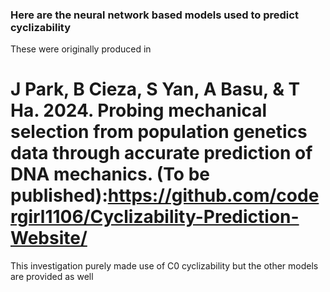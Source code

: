 ### Here are the neural network based models used to predict cyclizability 
These were originally produced in 
# J Park, B Cieza, S Yan, A Basu, & T Ha. 2024. Probing mechanical selection from population genetics data through accurate prediction of DNA mechanics. (To be published):https://github.com/codergirl1106/Cyclizability-Prediction-Website/
This investigation purely made use of C0 cyclizability but the other models are provided as well
